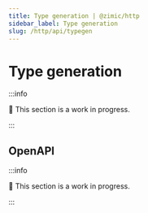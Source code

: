 ```yaml
---
title: Type generation | @zimic/http
sidebar_label: Type generation
slug: /http/api/typegen
---
```


# Type generation

:::info

🚧 This section is a work in progress.

:::

## OpenAPI

:::info

🚧 This section is a work in progress.

:::
